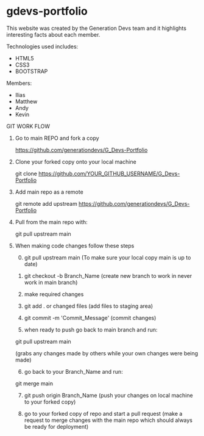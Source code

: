 # gdevs-portfolio

This website was created by the Generation Devs team and it highlights interesting facts about each member.

Technologies used includes:

* HTML5
* CSS3
* BOOTSTRAP

Members:
* Ilias
* Matthew
* Andy
* Kevin

GIT WORK FLOW

1. Go to main REPO and fork a copy

   https://github.com/generationdevs/G_Devs-Portfolio

2. Clone your forked copy onto your local machine

   git clone https://github.com/YOUR_GITHUB_USERNAME/G_Devs-Portfolio

3. Add main repo as a remote

   git remote add upstream https://github.com/generationdevs/G_Devs-Portfolio

4. Pull from the main repo with:

   git pull upstream main

5. When making code changes follow these steps

   0. git pull upstream main (To make sure your local copy main is up to date)

   1. git checkout -b Branch_Name (create new branch to work in never work in main branch)

   2. make required changes

   3. git add . or changed files (add files to staging area)

   4. git commit -m 'Commit_Message' (commit changes)

   5. when ready to push go back to main branch and run:

   git pull upstream main

   (grabs any changes made by others while your own changes were being made)

   6. go back to your Branch_Name and run:

   git merge main

   7. git push origin Branch_Name (push your changes on local machine to your forked copy)

   8. go to your forked copy of repo and start a pull request (make a request to merge changes with the main repo which should always be ready for deployment)
